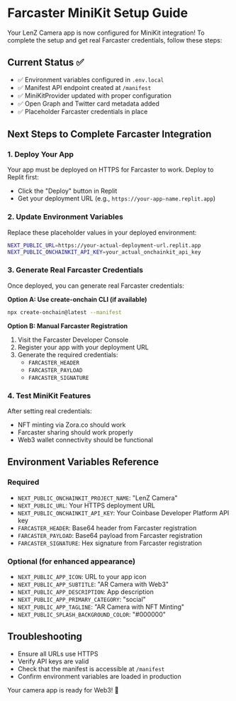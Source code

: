 # Farcaster MiniKit Setup Guide

Your LenZ Camera app is now configured for MiniKit integration! To complete the setup and get real Farcaster credentials, follow these steps:

## Current Status ✅
- ✅ Environment variables configured in `.env.local`
- ✅ Manifest API endpoint created at `/manifest`
- ✅ MiniKitProvider updated with proper configuration
- ✅ Open Graph and Twitter card metadata added
- ✅ Placeholder Farcaster credentials in place

## Next Steps to Complete Farcaster Integration

### 1. Deploy Your App
Your app must be deployed on HTTPS for Farcaster to work. Deploy to Replit first:
- Click the "Deploy" button in Replit
- Get your deployment URL (e.g., `https://your-app-name.replit.app`)

### 2. Update Environment Variables
Replace these placeholder values in your deployed environment:
```bash
NEXT_PUBLIC_URL=https://your-actual-deployment-url.replit.app
NEXT_PUBLIC_ONCHAINKIT_API_KEY=your_actual_onchainkit_api_key
```

### 3. Generate Real Farcaster Credentials
Once deployed, you can generate real Farcaster credentials:

**Option A: Use create-onchain CLI (if available)**
```bash
npx create-onchain@latest --manifest
```

**Option B: Manual Farcaster Registration**
1. Visit the Farcaster Developer Console
2. Register your app with your deployment URL
3. Generate the required credentials:
   - `FARCASTER_HEADER`
   - `FARCASTER_PAYLOAD` 
   - `FARCASTER_SIGNATURE`

### 4. Test MiniKit Features
After setting real credentials:
- NFT minting via Zora.co should work
- Farcaster sharing should work properly
- Web3 wallet connectivity should be functional

## Environment Variables Reference

### Required
- `NEXT_PUBLIC_ONCHAINKIT_PROJECT_NAME`: "LenZ Camera"
- `NEXT_PUBLIC_URL`: Your HTTPS deployment URL
- `NEXT_PUBLIC_ONCHAINKIT_API_KEY`: Your Coinbase Developer Platform API key
- `FARCASTER_HEADER`: Base64 header from Farcaster registration
- `FARCASTER_PAYLOAD`: Base64 payload from Farcaster registration
- `FARCASTER_SIGNATURE`: Hex signature from Farcaster registration

### Optional (for enhanced appearance)
- `NEXT_PUBLIC_APP_ICON`: URL to your app icon
- `NEXT_PUBLIC_APP_SUBTITLE`: "AR Camera with Web3"
- `NEXT_PUBLIC_APP_DESCRIPTION`: App description
- `NEXT_PUBLIC_APP_PRIMARY_CATEGORY`: "social"
- `NEXT_PUBLIC_APP_TAGLINE`: "AR Camera with NFT Minting"
- `NEXT_PUBLIC_SPLASH_BACKGROUND_COLOR`: "#000000"

## Troubleshooting
- Ensure all URLs use HTTPS
- Verify API keys are valid
- Check that the manifest is accessible at `/manifest`
- Confirm environment variables are loaded in production

Your camera app is ready for Web3! 🚀